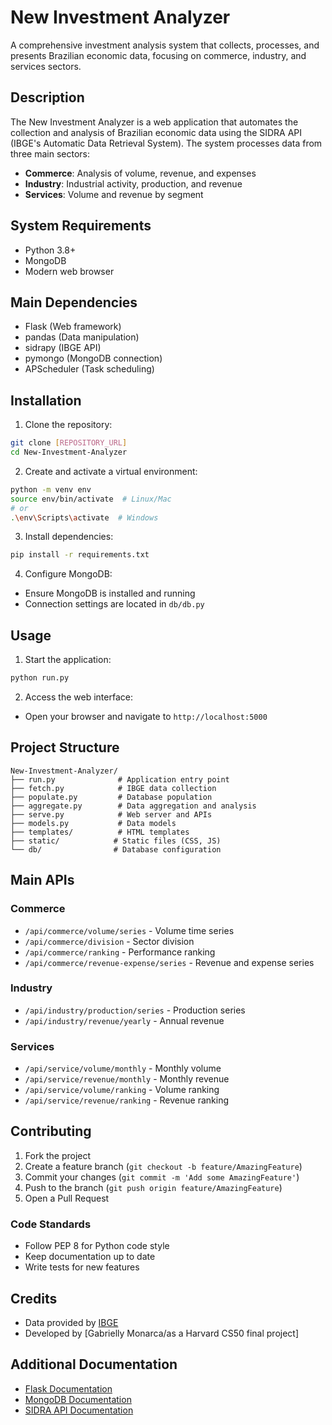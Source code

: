 # New Investment Analyzer

A comprehensive investment analysis system that collects, processes, and presents Brazilian economic data, focusing on commerce, industry, and services sectors.

## Description

The New Investment Analyzer is a web application that automates the collection and analysis of Brazilian economic data using the SIDRA API (IBGE's Automatic Data Retrieval System). The system processes data from three main sectors:

- **Commerce**: Analysis of volume, revenue, and expenses
- **Industry**: Industrial activity, production, and revenue
- **Services**: Volume and revenue by segment

## System Requirements

- Python 3.8+
- MongoDB
- Modern web browser

## Main Dependencies

- Flask (Web framework)
- pandas (Data manipulation)
- sidrapy (IBGE API)
- pymongo (MongoDB connection)
- APScheduler (Task scheduling)

## Installation

1. Clone the repository:
```bash
git clone [REPOSITORY_URL]
cd New-Investment-Analyzer
```

2. Create and activate a virtual environment:
```bash
python -m venv env
source env/bin/activate  # Linux/Mac
# or
.\env\Scripts\activate  # Windows
```

3. Install dependencies:
```bash
pip install -r requirements.txt
```

4. Configure MongoDB:
- Ensure MongoDB is installed and running
- Connection settings are located in `db/db.py`

## Usage

1. Start the application:
```bash
python run.py
```

2. Access the web interface:
- Open your browser and navigate to `http://localhost:5000`

## Project Structure

```
New-Investment-Analyzer/
├── run.py              # Application entry point
├── fetch.py            # IBGE data collection
├── populate.py         # Database population
├── aggregate.py        # Data aggregation and analysis
├── serve.py            # Web server and APIs
├── models.py           # Data models
├── templates/          # HTML templates
├── static/            # Static files (CSS, JS)
└── db/                # Database configuration
```

## Main APIs

### Commerce
- `/api/commerce/volume/series` - Volume time series
- `/api/commerce/division` - Sector division
- `/api/commerce/ranking` - Performance ranking
- `/api/commerce/revenue-expense/series` - Revenue and expense series

### Industry
- `/api/industry/production/series` - Production series
- `/api/industry/revenue/yearly` - Annual revenue

### Services
- `/api/service/volume/monthly` - Monthly volume
- `/api/service/revenue/monthly` - Monthly revenue
- `/api/service/volume/ranking` - Volume ranking
- `/api/service/revenue/ranking` - Revenue ranking

## Contributing

1. Fork the project
2. Create a feature branch (`git checkout -b feature/AmazingFeature`)
3. Commit your changes (`git commit -m 'Add some AmazingFeature'`)
4. Push to the branch (`git push origin feature/AmazingFeature`)
5. Open a Pull Request

### Code Standards
- Follow PEP 8 for Python code style
- Keep documentation up to date
- Write tests for new features

## Credits

- Data provided by [IBGE](https://www.ibge.gov.br/)
- Developed by [Gabrielly Monarca/as a Harvard CS50 final project]

## Additional Documentation

- [Flask Documentation](https://flask.palletsprojects.com/)
- [MongoDB Documentation](https://docs.mongodb.com/)
- [SIDRA API Documentation](https://api.sidra.ibge.gov.br/)
